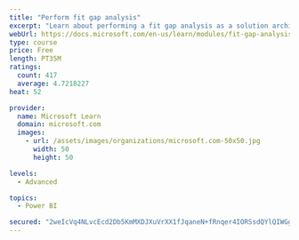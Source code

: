 ```yaml
---
title: "Perform fit gap analysis"
excerpt: "Learn about performing a fit gap analysis as a solution architect for Dynamics 365 and Microsoft Power Platform."
webUrl: https://docs.microsoft.com/en-us/learn/modules/fit-gap-analysis/
type: course
price: Free
length: PT35M
ratings:
  count: 417
  average: 4.7218227
heat: 52

provider:
  name: Microsoft Learn
  domain: microsoft.com
  images:
    - url: /assets/images/organizations/microsoft.com-50x50.jpg
      width: 50
      height: 50

levels:
  - Advanced

topics:
  - Power BI

secured: "2weIcVq4NLvcEcd2Db5KmMXDJXuVrXX1fJqaneN+fRnqer4IORSsdQYlQIWGgDK9FiRGZVkjd8lC4A1AoXbyB9XVClfHADcrSU7FyC4QvtFIPAR6rak3kye5oSzSvUAzLSXMMwuTuIVTVybUFoUJbhIEPJsAJIzAVNileATLwDY+Udq2VvAO+3qbSKTK8S9TvopWmgo1eHRfRGHWbh1yxtTX5oh+UdwsFMyHYVvrh+xmg5axV5GZN6t7KIEue1RGfPg62NdpY2KErvJF3GqXW9f9E+CGZdr+RaAG8EtR9wMqQtJ2PDfkZip3tPazEjpwKSkZQHrdImIXVy1pQiZAmoa11ygArkaila693V3nIQQiK5cG+JBk8V5Z7YwSN2GFym76GLgEkx9/mJ1WaW/PB0QXNPDndgQe+4oZIFUVbhI=;9XRfWv6gmFQbulqr0s6jNg=="
---
```


